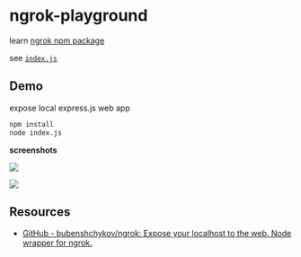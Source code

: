 # ngrok-playground

learn [ngrok npm package](https://github.com/bubenshchykov/ngrok)

see [`index.js`](index.js)

## Demo

expose local express.js web app

```sh
npm install
node index.js
```
**screenshots**

![](https://www.evernote.com/l/AAH5fuwqLetNPJi0UYDBjUMwkb7A_Du8WKMB/image.png)

![](https://www.evernote.com/l/AAF4G5QF3p9JVZle1BuWJhKUs9HUT21BCcAB/image.png)

## Resources

- [GitHub - bubenshchykov/ngrok: Expose your localhost to the web. Node wrapper for ngrok.](https://github.com/bubenshchykov/ngrok)
